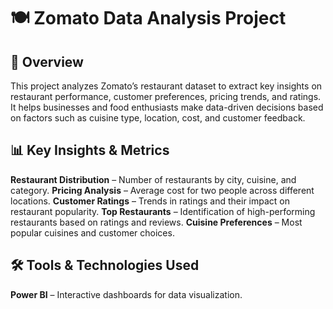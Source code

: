 # 🍽️ Zomato Data Analysis Project

## 📌 Overview
This project analyzes Zomato’s restaurant dataset to extract key insights on restaurant performance, customer preferences, pricing trends, and ratings. It helps businesses and food enthusiasts make data-driven decisions based on factors such as cuisine type, location, cost, and customer feedback.

## 📊 Key Insights & Metrics
 **Restaurant Distribution** – Number of restaurants by city, cuisine, and category.
 **Pricing Analysis** – Average cost for two people across different locations.
 **Customer Ratings** – Trends in ratings and their impact on restaurant popularity.
 **Top Restaurants** – Identification of high-performing restaurants based on ratings and reviews.
 **Cuisine Preferences** – Most popular cuisines and customer choices.

## 🛠️ Tools & Technologies Used
 **Power BI** – Interactive dashboards for data visualization.



